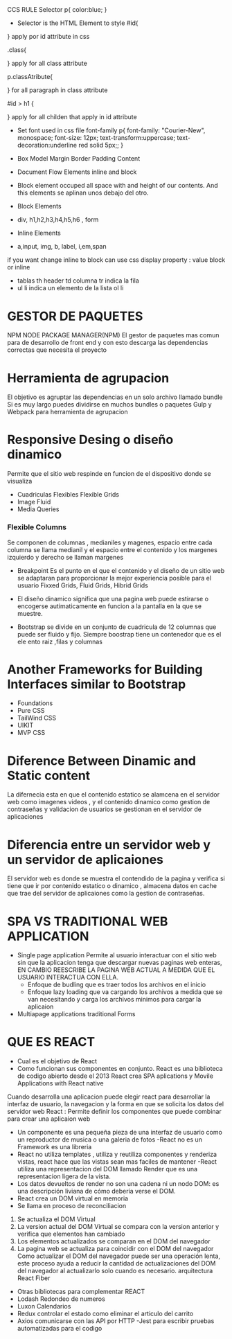 ##
CCS RULE
Selector 
p{
    color:blue;
}
- Selector is the HTML Element to style
#id{

} apply por id attribute in css

.class{

} 
apply for all class attribute

p.classAtribute{

}
for all paragraph in class attribute

#id > h1 {

}
apply for all childen that apply in id attribute

- Set font used in css file font-family
p{
    font-family: "Courier-New", monospace;
    font-size: 12px;
    text-transform:uppercase;
    text-decoration:underline red solid 5px;;
}

- Box Model
Margin
Border
Padding
Content

- Document Flow 
Elements inline and block
- Block element occuped all space with and height of our contents.
And this elements se aplinan unos debajo del otro.
- Block Elements
- div, h1,h2,h3,h4,h5,h6 , form

- Inline Elements
- a,input, img, b, label, i,em,span

if you want change inline to block can use css
display property : value block or inline

- tablas th header td columna
tr indica la fila 
- ul li indica un elemento de la lista
 ol li 

 # GESTOR DE PAQUETES
 NPM NODE PACKAGE MANAGER(NPM) El gestor de paquetes mas comun para de desarrollo de front end y con esto descarga las dependencias correctas que necesita el proyecto 
 # Herramienta de agrupacion 
El objetivo es agruptar las dependencias en un solo archivo llamado bundle
Si es muy largo puedes dividirse en muchos bundles o paquetes
Gulp y Webpack para herramienta de agrupacion
# Responsive Desing o diseño dinamico
Permite que el sitio web respinde en funcion de el dispositivo donde se visualiza
- Cuadriculas Flexibles Flexible Grids
- Image Fluid
- Media Queries 

### Flexible Columns 
Se componen de columnas , medianiles y magenes, espacio entre cada columna se llama medianil
y el espacio entre el contenido y los margenes izquierdo y derecho se llaman margenes
- Breakpoint Es el punto en el que el contenido y el diseño de un sitio web se adaptaran para proporcionar la mejor experiencia posible para el usuario
Fixxed Grids, Fluid Grids, Hibrid Grids

- El diseño dinamico significa que una pagina web puede estirarse o encogerse autimaticamente en funcion a la pantalla en la que se muestre.

- Bootstrap se divide en un conjunto de cuadricula de 12 columnas que puede ser fluido y fijo.
Siempre boostrap tiene un contenedor que es el ele ento raiz ,filas y columnas

# Another Frameworks for Building Interfaces similar to Bootstrap
- Foundations
- Pure CSS
- TailWind CSS
- UIKIT
- MVP CSS

# Diference Between Dinamic and Static content
La difernecia esta en que el contenido estatico se alamcena en el servidor web como imagenes videos , y el contenido dinamico como gestion de contraseñas y validacion de usuarios se gestionan en el servidor de aplicaciones
# Diferencia entre un servidor web y un servidor de aplicaiones 
El servidor web es donde se muestra el contendido de la pagina y verifica si tiene que ir por contenido estatico o dinamico , almacena datos en cache que trae del servidor de aplicaiones como la gestion de contraseñas.
# SPA VS TRADITIONAL WEB APPLICATION
- Single page application
    Permite al usuario interactuar con el sitio web sin que la aplicacion tenga que descargar nuevas paginas web enteras, EN CAMBIO REESCRIBE LA PAGINA WEB ACTUAL A MEDIDA QUE EL USUARIO INTERACTUA CON ELLA.
    - Enfoque de budling que es traer todos los archivos en el inicio
    - Enfoque lazy loading que va cargando los archivos a medida que se van necesitando y carga los archivos minimos para cargar la aplicaion
- Multiapage applications traditional Forms
# QUE ES REACT
- Cual es el objetivo de React
- Como funcionan sus componentes en conjunto.
React es una biblioteca de codigo abierto desde el 2013
React crea SPA aplications y Movile Applications with React native

Cuando desarrolla una aplicacion puede elegir react para desarrollar la interfaz de usuario, la navegacion y la forma en que se solicita los datos del servidor web
React : Permite definir los componentes que puede combinar para crear una aplicaion web
- Un componente es una pequeña pieza de una interfaz de usuario como un reproductor de musica o una galeria de fotos
-React no es un Framework es una libreria 
- React no utiliza templates , utiliza y reutiliza componentes y renderiza vistas, react hace que las vistas sean mas faciles de mantener 
-React utiliza una representacion del DOM llamado Render que es una representacion ligera de la vista.
- Los datos devueltos de  render  no son una cadena ni un nodo DOM: es una descripción liviana de cómo debería verse el DOM.
- React crea un DOM virtual en memoria 
- Se llama en proceso de reconciliacion
1. Se actualiza el DOM Virtual
2. La version actual del DOM Virtual se compara con la version anterior y verifica que elementos han cambiado
3. Los elementos actualizados se comparan en el DOM del navegador
4. La pagina web se actualiza para coincidir con el DOM del navegador
Como actualizar el DOM del navegador puede ser una operación lenta, este proceso ayuda a reducir la cantidad de actualizaciones del DOM del navegador al actualizarlo solo cuando es necesario.
 arquitectura React Fiber

- Otras bibliotecas para complementar REACT
- Lodash Redondeo de numeros
- Luxon Calendarios
- Redux controlar el estado como eliminar el articulo del carrito
- Axios comunicarse con las API por HTTP
-Jest para escribir pruebas automatizadas para el codigo

